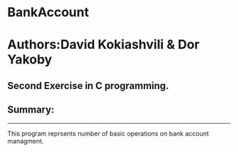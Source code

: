 # BankAccount

# Authors:David Kokiashvili & Dor Yakoby

## Second Exercise in C programming.

## Summary:
----------
This program reprsents number of basic operations on bank account managment.

